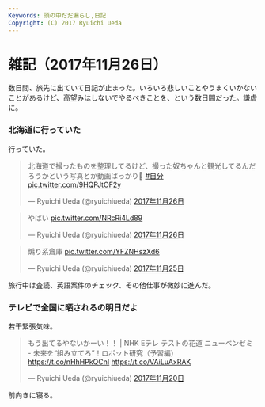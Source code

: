 ```yaml
---
Keywords: 頭の中だだ漏らし,日記
Copyright: (C) 2017 Ryuichi Ueda
---
```


# 雑記（2017年11月26日）

数日間、旅先に出ていて日記が止まった。いろいろ悲しいことやうまくいかないことがあるけど、高望みはしないでやるべきことを、という数日間だった。謙虚に。

### 北海道に行っていた

行っていた。

<blockquote class="twitter-tweet" data-lang="ja"><p lang="ja" dir="ltr">北海道で撮ったものを整理してるけど、撮った奴ちゃんと観光してるんだろうかという写真とか動画ばっかり💩 <a href="https://twitter.com/hashtag/%E8%87%AA%E5%88%86?src=hash&amp;ref_src=twsrc%5Etfw">#自分</a> <a href="https://t.co/9HQPJtOF2y">pic.twitter.com/9HQPJtOF2y</a></p>&mdash; Ryuichi Ueda (@ryuichiueda) <a href="https://twitter.com/ryuichiueda/status/934656446142201856?ref_src=twsrc%5Etfw">2017年11月26日</a></blockquote>
<script async src="https://platform.twitter.com/widgets.js" charset="utf-8"></script>


<blockquote class="twitter-tweet" data-lang="ja"><p lang="ja" dir="ltr">やばい <a href="https://t.co/NRcRi4Ld89">pic.twitter.com/NRcRi4Ld89</a></p>&mdash; Ryuichi Ueda (@ryuichiueda) <a href="https://twitter.com/ryuichiueda/status/934660206541250560?ref_src=twsrc%5Etfw">2017年11月26日</a></blockquote>
<script async src="https://platform.twitter.com/widgets.js" charset="utf-8"></script>

<blockquote class="twitter-tweet" data-lang="ja"><p lang="ja" dir="ltr">煽り系倉庫 <a href="https://t.co/YFZNHszXd6">pic.twitter.com/YFZNHszXd6</a></p>&mdash; Ryuichi Ueda (@ryuichiueda) <a href="https://twitter.com/ryuichiueda/status/934246267814735873?ref_src=twsrc%5Etfw">2017年11月25日</a></blockquote>
<script async src="https://platform.twitter.com/widgets.js" charset="utf-8"></script>

旅行中は査読、英語案件のチェック、その他仕事が微妙に進んだ。

### テレビで全国に晒されるの明日だよ

若干緊張気味。

<blockquote class="twitter-tweet" data-lang="ja"><p lang="ja" dir="ltr">もう出てるやないかーい！！ | NHK Eテレ テストの花道 ニューベンゼミ - 未来を“組み立てろ”！ロボット研究（予習編）  <a href="https://t.co/nHhHPkQCnI">https://t.co/nHhHPkQCnI</a> <a href="https://t.co/VAiLuAxRAK">https://t.co/VAiLuAxRAK</a></p>&mdash; Ryuichi Ueda (@ryuichiueda) <a href="https://twitter.com/ryuichiueda/status/932564009487712257?ref_src=twsrc%5Etfw">2017年11月20日</a></blockquote>
<script async src="https://platform.twitter.com/widgets.js" charset="utf-8"></script>


前向きに寝る。
